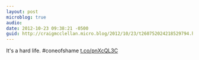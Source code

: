 ```yaml
---
layout: post
microblog: true
audio: 
date: 2012-10-23 09:38:21 -0500
guid: http://craigmcclellan.micro.blog/2012/10/23/t260752024218529794.html
---
```

It's a hard life. #coneofshame [t.co/pnXcQL3C](http://t.co/pnXcQL3C)
